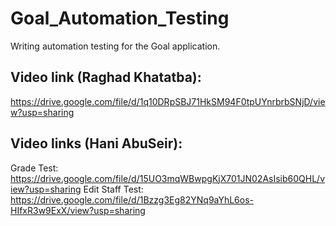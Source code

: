 # Goal_Automation_Testing
Writing automation testing for the Goal application.

## Video link (Raghad Khatatba):
https://drive.google.com/file/d/1q10DRpSBJ71HkSM94F0tpUYnrbrbSNjD/view?usp=sharing

## Video links (Hani AbuSeir):
Grade Test: https://drive.google.com/file/d/15UO3mqWBwpgKjX701JN02AsIsib60QHL/view?usp=sharing
Edit Staff Test: https://drive.google.com/file/d/1Bzzg3Eg82YNq9aYhL6os-HIfxR3w9ExX/view?usp=sharing
